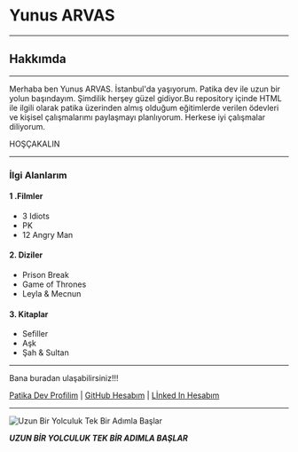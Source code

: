 # Yunus ARVAS
---
## Hakkımda
---
Merhaba ben Yunus ARVAS. İstanbul'da yaşıyorum. Patika dev ile uzun bir yolun başındayım. Şimdilik herşey güzel gidiyor.Bu repository içinde HTML ile ilgili olarak patika üzerinden almış olduğum eğitimlerde verilen ödevleri ve kişisel çalışmalarımı paylaşmayı planlıyorum. Herkese iyi çalışmalar diliyorum.

HOŞÇAKALIN

***
### İlgi Alanlarım

#### 1 .Filmler
* 3 Idiots
* PK
* 12 Angry Man 

#### 2. Diziler
* Prison Break
* Game of Thrones
* Leyla & Mecnun

#### 3. Kitaplar
* Sefiller
* Aşk
* Şah & Sultan

---
Bana buradan ulaşabilirsiniz!!!

[Patika Dev Profilim](https://app.patika.dev/yarvas) | [GitHub Hesabım](https://github.com/yunusarvas) | [Lİnked In Hesabım]()

---
![Uzun Bir Yolculuk Tek Bir Adımla Başlar](https://encrypted-tbn0.gstatic.com/images?q=tbn:ANd9GcTrMZ9azZP6rZzzPPAAcwvy28j46RUVhJ3Pqg&usqp=CAU)

 ***UZUN BİR YOLCULUK TEK BİR ADIMLA BAŞLAR***
